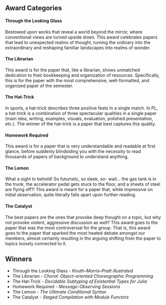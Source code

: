 ## Award Categories

#### Through the Looking Glass
Bestowed upon works that reveal a world beyond the mirror, where conventional views are turned upside down. This award celebrates papers that lead to unexpected realms of thought, turning the ordinary into the extraordinary and reshaping familiar landscapes into realms of wonder.

#### The Librarian
This award is for the paper that, like a librarian, shows unmatched dedication to their bookkeeping and organization of resources. Specifically, this is for the paper with the most comprehensive, well-formatted, and organized paper of the semester.

#### The Hat-Trick
In sports, a hat-trick describes three positive feats in a single match. In PL, a hat-trick is a combination of three spectacular qualities in a single paper (main idea, writing, examples, visuals, evaluation, polished presentation, etc.). The winner of the hat-trick is a paper that best captures this quality.

#### Homework Required
This award is for a paper that is very understandable and readable at first glance, before suddenly blindsiding you with the necessity to read thousands of papers of background to understand anything.

#### The Lemon
What a sight to behold! So futuristic, so sleek, so- wait... the gas tank is in the trunk, the accelerator pedal gets stuck to the floor, and a sheets of steel are flying off?! This award is meant for a paper that, while impressive on initial observation, quite literally falls apart upon further reading.

#### The Catalyst
The best papers are the ones that provoke deep thought on a topic, but why not provoke violent, aggressive discussion as well? This award goes to the paper that was the most controversial for the group. That is, this award goes to the paper that sparked the most heated debate amongst our members, almost certainly resulting in the arguing shifting from the paper to topics loosely connected to it.

## Winners

* Through the Looking Glass - _Knuth–Morris–Pratt illustrated_
* The Librarian - _Choral: Object-oriented Choreographic Programming_
* The Hat-Trick - _Decidable Subtyping of Existential Types for Julia_
* Homework Required - _Message-Observing Sessions_
* The Lemon - _The Ultimate Conditional Syntax_
* The Catalyst - _Staged Compilation with Module Functors_